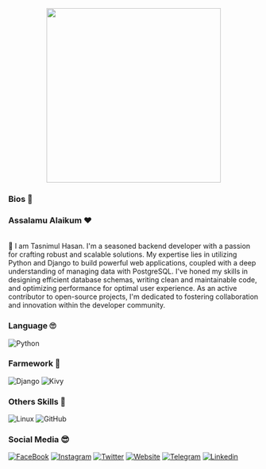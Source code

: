 <div align= "center">
  
<img src="https://image.shutterstock.com/image-vector/assalamualaikum-islamic-calligraphy-vector-golden-600w-1833437188.jpg" width="351">
 
</div>
  
### Bios 💠

<div align= "left">
  
### Assalamu Alaikum  ❤️
  
  <br> 💠 I am Tasnimul Hasan. I'm a seasoned backend developer with a passion for crafting robust and scalable solutions. My expertise lies in utilizing Python and Django to build powerful web applications, coupled with a deep understanding of managing data with PostgreSQL. I've honed my skills in designing efficient database schemas, writing clean and maintainable code, and optimizing performance for optimal user experience. As an active contributor to open-source projects, I'm dedicated to fostering collaboration and innovation within the developer community. <br/>
 
</div>

### Language 🙄

![Python](https://img.shields.io/badge/Python-3776AB?style=for-the-badge&logo=python&logoColor=white)

### Farmework 🥸

![Django](https://img.shields.io/badge/Django-092E20?style=for-the-badge&logo=django&logoColor=white)
![Kivy](https://img.shields.io/badge/Kivy-092E20?style=for-the-badge&logo=kivy&logoColor=white)

### Others Skills 👻

![Linux](https://img.shields.io/badge/-Linux-lightgrey?style=for-the-badge&logo=inux&logoColor=white)
![GitHub](https://img.shields.io/badge/github-181717?style=for-the-badge&logo=github&logoColor=white)

### Social Media 😎

[![FaceBook](https://img.shields.io/badge/Facebook-blue?style=for-the-badge&logo=facebook&logoColor=white)](https://facebook.com/nhh.404)
[![Instagram](https://img.shields.io/badge/Instagram-red?style=for-the-badge&logo=instagram&logoColor=white)](https://instagram.com/nomaan_hossain)
[![Twitter](https://img.shields.io/badge/Twitter-blue?style=for-the-badge&logo=twitter&logoColor=white)](https://twitter.com/nh_404)
[![Website](https://img.shields.io/badge/Website-lightgray?style=for-the-badge&logo=website&logoColor=white)](https://nh-404.github.io)
[![Telegram](https://img.shields.io/badge/Telegram-blue?style=for-the-badge&logo=telegram&logoColor=white)](https://t.me/nh_404)
[![Linkedin](https://img.shields.io/badge/Linkedin-blue?style=for-the-badge&logo=linkedin&logoColor=white)](https://www.linkedin.com/mwlite/in/nh404)

